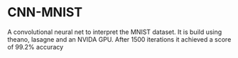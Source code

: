 # CNN-MNIST
A convolutional neural net to interpret the MNIST dataset. It is build using theano, lasagne and an NVIDA GPU.
After 1500 iterations it achieved a score of 99.2% accuracy
